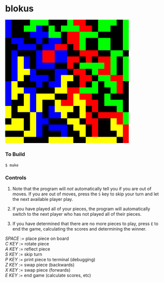 # blokus

![Image](imgs/blokus.png)

### To Build

`$ make`

### Controls

1. Note that the program will _not_ automatically tell you if you are out of moves. If you are out of moves, press the `S` key to skip your turn and let the next available player play.

2. If you have played all of your pieces, the program will automatically switch to the next player who has not played all of their pieces.

3. If you have determined that there are no more pieces to play, press `E` to end the game, calculating the scores and determining the winner.

_SPACE_ := place piece on board <br>
_C KEY_ := rotate piece <br>
_A KEY_ := reflect piece <br>
_S KEY_ := skip turn <br>
_P KEY_ := print piece to terminal (debugging) <br>
_Z KEY_ := swap piece (backwards) <br>
_X KEY_ := swap piece (forwards) <br>
_E KEY_ := end game (calculate scores, etc) <br>
